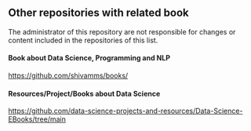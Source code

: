 ## Other repositories with related book 
The administrator of this repository are not responsible for changes or content included in the repositories of this list. 

#### Book about Data Science, Programming and NLP
https://github.com/shivamms/books/

#### Resources/Project/Books about Data Science 
https://github.com/data-science-projects-and-resources/Data-Science-EBooks/tree/main
